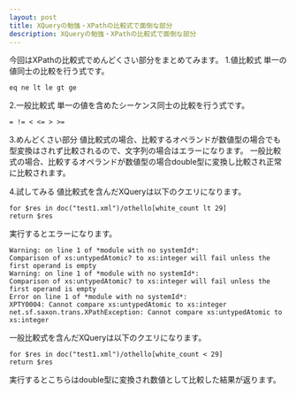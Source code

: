 ```yaml
---
layout: post
title: XQueryの勉強・XPathの比較式で面倒な部分
description: XQueryの勉強・XPathの比較式で面倒な部分
---
```

今回はXPathの比較式でめんどくさい部分をまとめてみます。
1.値比較式
単一の値同士の比較を行う式です。
```xquery
eq ne lt le gt ge
```

2.一般比較式
単一の値を含めたシーケンス同士の比較を行う式です。
```xquery
= != < <= > >=
```

3.めんどくさい部分
値比較式の場合、比較するオペランドが数値型の場合でも型変換はされず比較されるので、文字列の場合はエラーになります。
一般比較式の場合、比較するオペランドが数値型の場合double型に変換し比較され正常に比較されます。

4.試してみる
値比較式を含んだXQueryは以下のクエリになります。

```xquery
for $res in doc("test1.xml")/othello[white_count lt 29]
return $res
```



実行するとエラーになります。
```log
Warning: on line 1 of *module with no systemId*:
Comparison of xs:untypedAtomic? to xs:integer will fail unless the first operand is empty
Warning: on line 1 of *module with no systemId*:
Comparison of xs:untypedAtomic? to xs:integer will fail unless the first operand is empty
Error on line 1 of *module with no systemId*:
XPTY0004: Cannot compare xs:untypedAtomic to xs:integer
net.sf.saxon.trans.XPathException: Cannot compare xs:untypedAtomic to xs:integer
```
一般比較式を含んだXQueryは以下のクエリになります。

```xquery
for $res in doc("test1.xml")/othello[white_count < 29]
return $res
```



実行するとこちらはdouble型に変換され数値として比較した結果が返ります。
